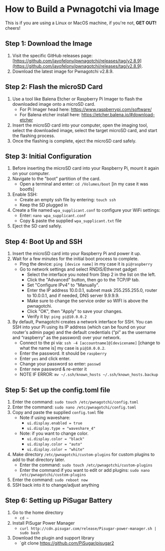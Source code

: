 # How to Build a Pwnagotchi via Image
This is if you are using a Linux or MacOS machine, if you're not, **GET OUT!** cheers!

## Step 1: Download the Image

1. Visit the specific GitHub releases page: [https://github.com/jayofelony/pwnagotchi/releases/tag/v2.8.9](https://github.com/jayofelony/pwnagotchi/releases/tag/v2.8.9).
2. Download the latest image for Pwnagotchi v2.8.9.

## Step 2: Flash the microSD Card

1. Use a tool like Balena Etcher or Raspberry Pi Imager to flash the downloaded image onto a microSD card.
   - For Pi Imager head here: https://www.raspberrypi.com/software/
   - For Balena etcher install here: https://etcher.balena.io/#download-etcher 
3. Insert the microSD card into your computer, open the imaging tool, select the downloaded image, select the target microSD card, and start the flashing process.
4. Once the flashing is complete, eject the microSD card safely.

## Step 3: Initial Configuration

1. Before inserting the microSD card into your Raspberry Pi, mount it again on your computer.
2. Navigate to the "boot" partition of the card.
    - Open a terminal and enter: `cd /Volumes/boot` [in my case it was bootfs]
3. Enable SSH:
    - Create an empty ssh file by entering: `touch ssh`
    - Keep the SD plugged in
4. Create a file named `wpa_supplicant.conf` to configure your WiFi settings:
    - Enter: `nano wpa_supplicant.conf`
    - Copy & paste the supplied `wpa_supplicant.txt` file
5. Eject the SD card safely.

## Step 4: Boot Up and SSH

1. Insert the microSD card into your Raspberry Pi and power it up.
2. Wait for a few minutes for the initial boot process to complete.
    - Ping the device: `ping [device name]` in my case it is `pi@raspberry`
    - Go to network settings and select RNDIS/Ethernet gadget
        - Select the interface you noted from Step 2 in the list on the left.
        - Click the "Advanced" button, then go to the TCP/IP tab.
        - Set "Configure IPv4" to "Manually".
        - Enter the IP address 10.0.0.1, subnet mask 255.255.255.0, router to 10.0.0.1, and if needed, DNS server 9.9.9.9.
        - Make sure to change the service order so WIFI is above the pwnagotchi.
        - Click "OK", then "Apply" to save your changes.
        - Verify it by: `ping pi@10.0.0.2`
3. By default, Pwnagotchi creates a network interface for SSH. You can SSH into your Pi using its IP address (which can be found on your router's admin page) and the default credentials (“pi” as the username and “raspberry” as the password) over your network.
    - Connect to the pi via: `ssh -4 [accountname]@[devicename]` [change to what the name is] my case is `pi@10.0.0.2`.
    - Enter the password. It should be `raspberry`
    - Enter `yes` and click enter.
    - Change your password so enter: `passwd`
    - Enter new password & re-enter it
    - NOTE IF ERROR: `mv ~/.ssh/known_hosts ~/.ssh/known_hosts.backup`

## Step 5: Set up the config.toml file

1. Enter the command: `sudo touch /etc/pwnagotchi/config.toml`
2. Enter the command: `sudo nano /etc/pwnagotchi/config.toml`
3. Copy and paste the supplied `config.toml` file 
    - Note if using waveshare: 
        - `ui.display.enabled = true`
        - `ui.display.type = "waveshare_4"`
    - Note: if you want to change color.
        - `ui.display.color = "black"`
        - `ui.display.color = "auto"`
        - `ui.display.color = "white"`
4. Make directory `/etc/pwnagotchi/custom-plugins` for custom plugins to add to that directory later.
    - Enter the command: `sudo touch /etc/pwnagotchi/custom-plugins`
    - Enter the command if you want to edit or add plugins: `sudo nano /etc/pwnagotchi/custom-plugins`
5. Enter the command: `sudo reboot now`
6. SSH back into it to change/adjust anything

## Step 6: Setting up PiSugar Battery

1. Go to the home directory
    - `cd ~`
2. Install PiSugar Power Manager 
    - `curl http://cdn.pisugar.com/release/Pisugar-power-manager.sh | sudo bash`
3. Download the plugin and support library
    - `git clone https://github.com/PiSugar/pisugar2
